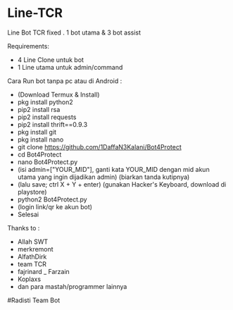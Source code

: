 # Line-TCR
Line Bot TCR fixed
. 1 bot utama & 3 bot assist

Requirements:
- 4 Line Clone untuk bot
- 1 Line utama untuk admin/command

Cara Run bot tanpa pc atau di Android :
- (Download Termux & Install)
- pkg install python2
- pip2 install rsa
- pip2 install requests
- pip2 install thrift==0.9.3
- pkg install git
- pkg install nano
- git clone https://github.com/1DaffaN3Kalani/Bot4Protect
- cd Bot4Protect
- nano Bot4Protect.py
- (isi admin=["YOUR_MID"], ganti kata YOUR_MID dengan mid akun utama yang ingin dijadikan admin) (biarkan tanda kutipnya)
- (lalu save; ctrl X + Y + enter) (gunakan Hacker's Keyboard, download di playstore)
- python2 Bot4Protect.py
- (login link/qr ke akun bot)
- Selesai


Thanks to :
- Allah SWT
- merkremont
- AlfathDirk
- team TCR
- fajrinard
_ Farzain
- Koplaxs
- dan para mastah/programmer lainnya

#Radisti Team Bot
